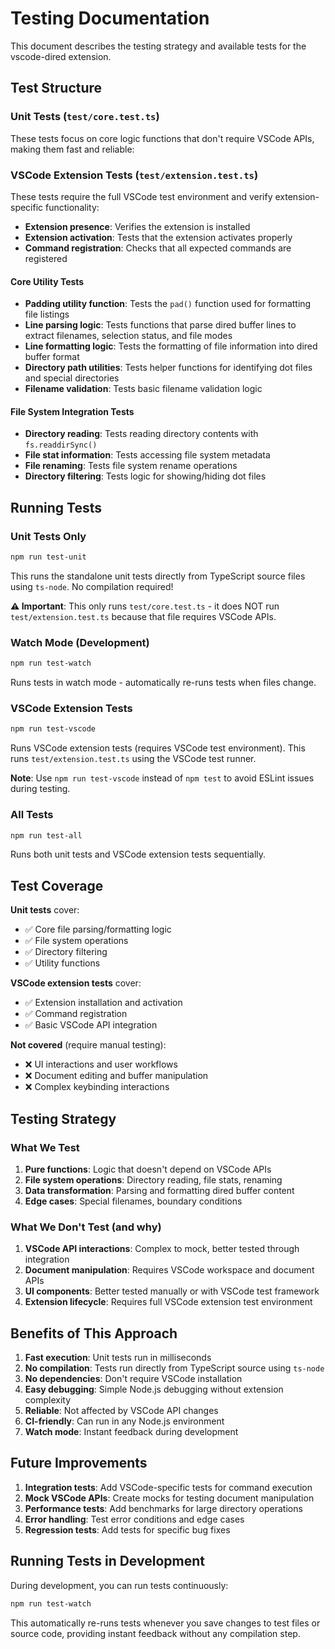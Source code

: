 # Testing Documentation

This document describes the testing strategy and available tests for the vscode-dired extension.

## Test Structure

### Unit Tests (`test/core.test.ts`)

These tests focus on core logic functions that don't require VSCode APIs, making them fast and reliable:

### VSCode Extension Tests (`test/extension.test.ts`)

These tests require the full VSCode test environment and verify extension-specific functionality:
- **Extension presence**: Verifies the extension is installed
- **Extension activation**: Tests that the extension activates properly  
- **Command registration**: Checks that all expected commands are registered

#### Core Utility Tests
- **Padding utility function**: Tests the `pad()` function used for formatting file listings
- **Line parsing logic**: Tests functions that parse dired buffer lines to extract filenames, selection status, and file modes  
- **Line formatting logic**: Tests the formatting of file information into dired buffer format
- **Directory path utilities**: Tests helper functions for identifying dot files and special directories
- **Filename validation**: Tests basic filename validation logic

#### File System Integration Tests
- **Directory reading**: Tests reading directory contents with `fs.readdirSync()`
- **File stat information**: Tests accessing file system metadata
- **File renaming**: Tests file system rename operations
- **Directory filtering**: Tests logic for showing/hiding dot files

## Running Tests

### Unit Tests Only
```bash
npm run test-unit
```

This runs the standalone unit tests directly from TypeScript source files using `ts-node`. No compilation required!

**⚠️ Important**: This only runs `test/core.test.ts` - it does NOT run `test/extension.test.ts` because that file requires VSCode APIs.

### Watch Mode (Development)
```bash
npm run test-watch
```

Runs tests in watch mode - automatically re-runs tests when files change.

### VSCode Extension Tests
```bash
npm run test-vscode
```

Runs VSCode extension tests (requires VSCode test environment). This runs `test/extension.test.ts` using the VSCode test runner.

**Note**: Use `npm run test-vscode` instead of `npm test` to avoid ESLint issues during testing.

### All Tests
```bash
npm run test-all
```

Runs both unit tests and VSCode extension tests sequentially.

## Test Coverage

**Unit tests** cover:
- ✅ Core file parsing/formatting logic
- ✅ File system operations  
- ✅ Directory filtering
- ✅ Utility functions

**VSCode extension tests** cover:
- ✅ Extension installation and activation
- ✅ Command registration
- ✅ Basic VSCode API integration

**Not covered** (require manual testing):
- ❌ UI interactions and user workflows
- ❌ Document editing and buffer manipulation
- ❌ Complex keybinding interactions

## Testing Strategy

### What We Test
1. **Pure functions**: Logic that doesn't depend on VSCode APIs
2. **File system operations**: Directory reading, file stats, renaming
3. **Data transformation**: Parsing and formatting dired buffer content
4. **Edge cases**: Special filenames, boundary conditions

### What We Don't Test (and why)
1. **VSCode API interactions**: Complex to mock, better tested through integration
2. **Document manipulation**: Requires VSCode workspace and document APIs
3. **UI components**: Better tested manually or with VSCode test framework
4. **Extension lifecycle**: Requires full VSCode extension test environment

## Benefits of This Approach

1. **Fast execution**: Unit tests run in milliseconds
2. **No compilation**: Tests run directly from TypeScript source using `ts-node`
3. **No dependencies**: Don't require VSCode installation
4. **Easy debugging**: Simple Node.js debugging without extension complexity
5. **Reliable**: Not affected by VSCode API changes
6. **CI-friendly**: Can run in any Node.js environment
7. **Watch mode**: Instant feedback during development

## Future Improvements

1. **Integration tests**: Add VSCode-specific tests for command execution
2. **Mock VSCode APIs**: Create mocks for testing document manipulation
3. **Performance tests**: Add benchmarks for large directory operations
4. **Error handling**: Test error conditions and edge cases
5. **Regression tests**: Add tests for specific bug fixes

## Running Tests in Development

During development, you can run tests continuously:

```bash
npm run test-watch
```

This automatically re-runs tests whenever you save changes to test files or source code, providing instant feedback without any compilation step.